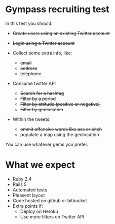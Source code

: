 # Gympass recruiting test
In this test you should:
- ~~Create users using an existing Twitter account~~
- ~~Login using a Twitter account~~

- Collect some extra info, like:
	- ~~email~~
	- ~~address~~
	- ~~telephone~~
    
-  Consume twitter API
	- ~~Search for a hashtag~~
	- ~~Filter by a period~~
	- ~~Filter by attitude (positive or negative)~~
	- ~~Filter by geolocation~~
	
- Within the tweets:
	- ~~ommit offensive words like ass or bitch~~
	- populate a map using the geolocation

You can use whatever gems you prefer.

# What we expect
- Ruby 2.4
- Rails 5
- Automated tests
- Pleasent layout
- Code hosted on github or bitbucket
- Extra points if:
    - Deploy on Heroku
    - Use more filters on Twitter API
